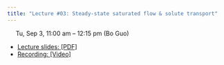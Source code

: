 ```yaml
---
title: "Lecture #03: Steady-state saturated flow & solute transport"
---
```


&nbsp;&nbsp;&nbsp;&nbsp;&nbsp;Tu, Sep 3, 11:00 am – 12:15 pm (Bo Guo)

- [Lecture slides: [PDF]](../assets/lecture_slides/Lecture_3_(9-3-2024).pdf) 
- [Recording: [Video]](https://arizona.zoom.us/rec/share/FEPWbJr1o474OP62-D7CfNU7cPotzCPR6koJcjsKAGMEIaTeoASGjEtb25qtp0H-.-WkPUMh1UpSj2SzD?startTime=1725386320000)
